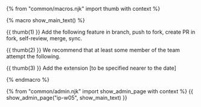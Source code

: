 {% from "common/macros.njk" import thumb with context %}

{% macro show_main_text() %}
<div id="main">

<div id="title">

</div>
<div id="body">

{{ thumb(1) }} Add the following feature in branch, push to fork, create PR in fork, self-review, merge, sync.

<include src="dukeFragment.md" boilerplate var-header="**Duke - Ext: A-Assertions**" var-fragment="extensions.mbdf#A-Assertions" />
<include src="dukeFragment.md" boilerplate var-header="**Duke - Ext: A-CodeQuality**" var-fragment="extensions.mbdf#A-CodeQuality" />
<include src="dukeFragment.md" boilerplate var-header="**Duke - Ext: A-Lambdas** `[optional]`" var-fragment="extensions.mbdf#A-Lambdas" />
<include src="dukeFragment.md" boilerplate var-header="**Duke - Ext: A-Streams** `[optional]`" var-fragment="extensions.mbdf#A-Streams" />

<p/>
{{ thumb(2) }} We recommend that at least some member of the team attempt the following.

<include src="dukeFragment.md" boilerplate var-header="**Duke - Ext: A-Travis** `[optional]`" var-fragment="extensions.mbdf#A-Travis" />

<p/>
{{ thumb(3) }} Add the extension [to be specified nearer to the date]

</div>
</div>
{% endmacro %}

{% from "common/admin.njk" import show_admin_page with context %}
{{ show_admin_page("ip-w05", show_main_text) }}